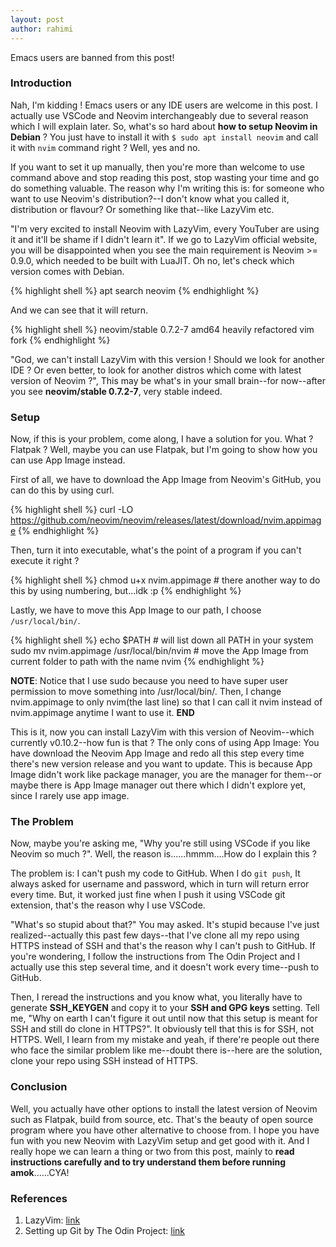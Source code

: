 ```yaml
---
layout: post
author: rahimi
---
```


<div class="tldr">
  Emacs users are banned from this post!
</div>

<div class="title-font">
    <h3>Introduction</h3>
</div>

Nah, I'm kidding ! Emacs users or any IDE users are welcome in this post. I actually use VSCode and Neovim interchangeably due to several reason which I will explain later. So, what's so hard about __how to setup Neovim in Debian__ ? You just have to install it with `$ sudo apt install neovim` and call it with `nvim` command right ? Well, yes and no. 

If you want to set it up manually, then you're more than welcome to use command above and stop reading this post, stop wasting your time and go do something valuable. The reason why I'm writing this is: for someone who want to use Neovim's distribution?--I don't know what you called it, distribution or flavour? Or something like that--like LazyVim etc.

"I'm very excited to install Neovim with LazyVim, every YouTuber are using it and it'll be shame if I didn't learn it". If we go to LazyVim official website, you will be disappointed when you see the main requirement is Neovim >= 0.9.0, which needed to be built with LuaJIT. Oh no, let's check which version comes with Debian.

{% highlight shell %}
apt search neovim
{% endhighlight %}

And we can see that it will return.

{% highlight shell %}
neovim/stable 0.7.2-7 amd64
  heavily refactored vim fork
{% endhighlight %}

"God, we can't install LazyVim with this version ! Should we look for another IDE ? Or even better, to look for another distros which come with latest version of Neovim ?", This may be what's in your small brain--for now--after you see __neovim/stable 0.7.2-7__, very stable indeed. 

<div class="title-font">
    <h3>Setup</h3>
</div>

Now, if this is your problem, come along, I have a solution for you. What ? Flatpak ? Well, maybe you can use Flatpak, but I'm going to show how you can use App Image instead.

First of all, we have to download the App Image from Neovim's GitHub, you can do this by using curl.

{% highlight shell %}
curl -LO https://github.com/neovim/neovim/releases/latest/download/nvim.appimage
{% endhighlight %}

Then, turn it into executable, what's the point of a program if you can't execute it right ?

{% highlight shell %}
chmod u+x nvim.appimage # there another way to do this by using numbering, but...idk :p
{% endhighlight %}

Lastly, we have to move this App Image to our path, I choose `/usr/local/bin/`.

{% highlight shell %}
echo $PATH # will list down all PATH in your system
sudo mv nvim.appimage /usr/local/bin/nvim # move the App Image from current folder to path with the name nvim
{% endhighlight %}

**NOTE**: Notice that I use sudo because you need to have super user permission to move something into /usr/local/bin/. Then, I change nvim.appimage to only nvim(the last line) so that I can call it nvim instead of nvim.appimage anytime I want to use it. **END**

This is it, now you can install LazyVim with this version of Neovim--which currently v0.10.2--how fun is that ? The only cons of using App Image: You have download the Neovim App Image and redo all this step every time there's new version release and you want to update. This is because App Image didn't work like package manager, you are the manager for them--or maybe there is App Image manager out there which I didn't explore yet, since I rarely use app image.

<div class="title-font">
    <h3>The Problem</h3>
</div>

Now, maybe you're asking me, "Why you're still using VSCode if you like Neovim so much ?". Well, the reason is......hmmm....How do I explain this ?

The problem is: I can't push my code to GitHub. When I do `git push`, It always asked for username and password, which in turn will return error every time. But, it worked just fine when I push it using VSCode git extension, that's the reason why I use VSCode. 

"What's so stupid about that?" You may asked. It's stupid because I've just realized--actually this past few days--that I've clone all my repo using HTTPS instead of SSH and that's the reason why I can't push to GitHub. If you're wondering, I follow the instructions from The Odin Project and I actually use this step several time, and it doesn't work every time--push to GitHub.

Then, I reread the instructions and you know what, you literally have to generate **SSH_KEYGEN** and copy it to your **SSH and GPG keys** setting. Tell me, "Why on earth I can't figure it out until now that this setup is meant for SSH and still do clone in HTTPS?". It obviously tell that this is for SSH, not HTTPS. Well, I learn from my mistake and yeah, if there're people out there who face the similar problem like me--doubt there is--here are the solution, clone your repo using SSH instead of HTTPS. 


<div class="title-font">
    <h3>Conclusion</h3>
</div>

Well, you actually have other options to install the latest version of Neovim such as Flatpak, build from source, etc. That's the beauty of open source program where you have other alternative to choose from. I hope you have fun with you new Neovim with LazyVim setup and get good with it. And I really hope we can learn a thing or two from this post, mainly to **read instructions carefully and to try understand them before running amok**......CYA!

<div class="title-font">
    <h3>References</h3>
</div>

1. LazyVim: [link](https://www.lazyvim.org/)
2. Setting up Git by The Odin Project: [link](https://www.theodinproject.com/lessons/foundations-setting-up-git)
